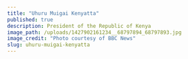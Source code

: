 ```yaml
---
title: "Uhuru Muigai Kenyatta"
published: true
description: President of the Republic of Kenya
image_path: /uploads/1427902161234__68797894_68797893.jpg
image_credit: "Photo courtesy of BBC News"
slug: uhuru-muigai-kenyatta
---
```


